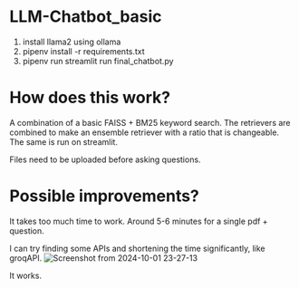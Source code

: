 # LLM-Chatbot_basic
1. install llama2 using ollama
2. pipenv install -r requirements.txt
3. pipenv run streamlit run final_chatbot.py

# How does this work?
A combination of a basic FAISS + BM25 keyword search. The retrievers are combined to make an ensemble retriever with a ratio that is changeable. The same is run on streamlit. 

Files need to be uploaded before asking questions.

# Possible improvements?
It takes too much time to work. Around 5-6 minutes for a single pdf + question. 

I can try finding some APIs and shortening the time significantly, like groqAPI.
![Screenshot from 2024-10-01 23-27-13](https://github.com/user-attachments/assets/650c779e-540c-4ab7-a276-698875a436d7)

It works.

